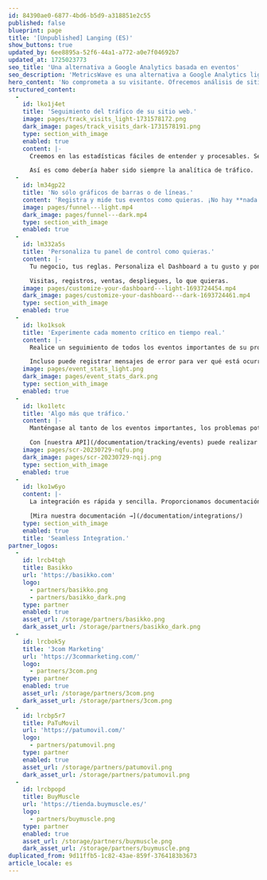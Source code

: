 ```yaml
---
id: 84390ae0-6877-4bd6-b5d9-a318851e2c55
published: false
blueprint: page
title: '[Unpublished] Langing (ES)'
show_buttons: true
updated_by: 6ee8895a-52f6-44a1-a772-a0e7f04692b7
updated_at: 1725023773
seo_title: 'Una alternativa a Google Analytics basada en eventos'
seo_description: 'MetricsWave es una alternativa a Google Analytics ligera y respetuosa con la privacidad. Integración perfecta para cualquier sitio web o aplicación.'
hero_content: 'No comprometa a su visitante. Ofrecemos análisis de sitios web fáciles de usar y respetuosos.'
structured_content:
  -
    id: lko1j4et
    title: 'Seguimiento del tráfico de su sitio web.'
    image: pages/track_visits_light-1731578172.png
    dark_image: pages/track_visits_dark-1731578191.png
    type: section_with_image
    enabled: true
    content: |-
      Creemos en las estadísticas fáciles de entender y procesables. Sepa cómo le conocen sus usuarios y cómo se comportan.

      Así es como debería haber sido siempre la analítica de tráfico.
  -
    id: lm34gp22
    title: 'No sólo gráficos de barras o de líneas.'
    content: 'Registra y mide tus eventos como quieras. ¡No hay **nada mejor que un embudo para medir inscripciones o ventas**!'
    image: pages/funnel---light.mp4
    dark_image: pages/funnel---dark.mp4
    type: section_with_image
    enabled: true
  -
    id: lm332a5s
    title: 'Personaliza tu panel de control como quieras.'
    content: |-
      Tu negocio, tus reglas. Personaliza el Dashboard a tu gusto y pon las métricas más importantes para tu negocio en la parte superior.

      Visitas, registros, ventas, despliegues, lo que quieras.
    image: pages/customize-your-dashboard---light-1693724454.mp4
    dark_image: pages/customize-your-dashboard---dark-1693724461.mp4
    type: section_with_image
    enabled: true
  -
    id: lko1ksok
    title: 'Experimente cada momento crítico en tiempo real.'
    content: |-
      Realice un seguimiento de todos los eventos importantes de su producto, reciba notificaciones y controle posibles problemas. 

      Incluso puede registrar mensajes de error para ver qué está ocurriendo, subidas a producción y más.
    image: pages/event_stats_light.png
    dark_image: pages/event_stats_dark.png
    type: section_with_image
    enabled: true
  -
    id: lko1letc
    title: 'Algo más que tráfico.'
    content: |-
      Manténgase al tanto de los eventos importantes, los problemas potenciales y las notificaciones de su producto con facilidad.

      Con [nuestra API](/documentation/tracking/events) puede realizar un seguimiento desde los inicios de sesión o las inscripciones hasta los [despliegues](/documentation/tracking/deployments).
    image: pages/scr-20230729-nqfu.png
    dark_image: pages/scr-20230729-nqij.png
    type: section_with_image
    enabled: true
  -
    id: lko1w6yo
    content: |-
      La integración es rápida y sencilla. Proporcionamos documentación fácil de entender para diferentes frameworks. Normalmente es sólo un proceso de copiar y pegar.

      [Mira nuestra documentación →](/documentation/integrations/)
    type: section_with_image
    enabled: true
    title: 'Seamless Integration.'
partner_logos:
  -
    id: lrcb4tqh
    title: Basikko
    url: 'https://basikko.com'
    logo:
      - partners/basikko.png
      - partners/basikko_dark.png
    type: partner
    enabled: true
    asset_url: /storage/partners/basikko.png
    dark_asset_url: /storage/partners/basikko_dark.png
  -
    id: lrcbok5y
    title: '3com Marketing'
    url: 'https://3commarketing.com/'
    logo:
      - partners/3com.png
    type: partner
    enabled: true
    asset_url: /storage/partners/3com.png
    dark_asset_url: /storage/partners/3com.png
  -
    id: lrcbp5r7
    title: PaTuMovil
    url: 'https://patumovil.com/'
    logo:
      - partners/patumovil.png
    type: partner
    enabled: true
    asset_url: /storage/partners/patumovil.png
    dark_asset_url: /storage/partners/patumovil.png
  -
    id: lrcbpopd
    title: BuyMuscle
    url: 'https://tienda.buymuscle.es/'
    logo:
      - partners/buymuscle.png
    type: partner
    enabled: true
    asset_url: /storage/partners/buymuscle.png
    dark_asset_url: /storage/partners/buymuscle.png
duplicated_from: 9d11ffb5-1c82-43ae-859f-3764183b3673
article_locale: es
---
```

